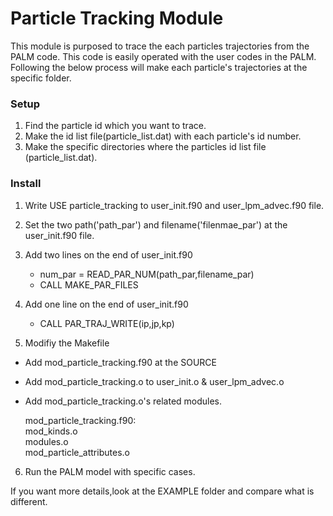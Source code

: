 # Particle Tracking Module
This module is purposed to trace the each particles trajectories from the PALM code. 
This code is easily operated with the user codes in the PALM. 
Following the below process will make each particle's trajectories at the specific folder. 

### Setup 
1. Find the particle id which you want to trace. 
2. Make the id list file(particle_list.dat) with each particle's id number. 
3. Make the specific directories where the particles id list file (particle_list.dat).

### Install 
1. Write USE particle_tracking to user_init.f90 and user_lpm_advec.f90 file. 
2. Set the two path('path_par') and filename('filenmae_par') at the user_init.f90 file. 
3. Add two lines on the end of user_init.f90 

   - num_par = READ_PAR_NUM(path_par,filename_par)
   - CALL MAKE_PAR_FILES

4. Add one line on the end of user_init.f90 

   - CALL PAR_TRAJ_WRITE(ip,jp,kp)
    
5. Modifiy the Makefile 
  - Add mod_particle_tracking.f90 at the SOURCE
  - Add mod_particle_tracking.o to user_init.o & user_lpm_advec.o
  - Add mod_particle_tracking.o's related modules. 
  
    mod_particle_tracking.f90: \
         mod_kinds.o \
         modules.o \
         mod_particle_attributes.o
         
6. Run the PALM model with specific cases.
    
If you want more details,look at the EXAMPLE folder and compare what is different. 
